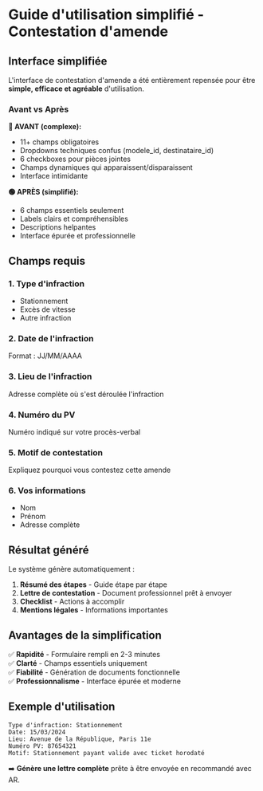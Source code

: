# Guide d'utilisation simplifié - Contestation d'amende

## Interface simplifiée

L'interface de contestation d'amende a été entièrement repensée pour être **simple, efficace et agréable** d'utilisation.

### Avant vs Après

**🔴 AVANT (complexe):**
- 11+ champs obligatoires
- Dropdowns techniques confus (modele_id, destinataire_id)
- 6 checkboxes pour pièces jointes
- Champs dynamiques qui apparaissent/disparaissent
- Interface intimidante

**🟢 APRÈS (simplifié):**
- 6 champs essentiels seulement
- Labels clairs et compréhensibles
- Descriptions helpantes
- Interface épurée et professionnelle

## Champs requis

### 1. Type d'infraction
- Stationnement
- Excès de vitesse  
- Autre infraction

### 2. Date de l'infraction
Format : JJ/MM/AAAA

### 3. Lieu de l'infraction
Adresse complète où s'est déroulée l'infraction

### 4. Numéro du PV
Numéro indiqué sur votre procès-verbal

### 5. Motif de contestation
Expliquez pourquoi vous contestez cette amende

### 6. Vos informations
- Nom
- Prénom
- Adresse complète

## Résultat généré

Le système génère automatiquement :

1. **Résumé des étapes** - Guide étape par étape
2. **Lettre de contestation** - Document professionnel prêt à envoyer
3. **Checklist** - Actions à accomplir
4. **Mentions légales** - Informations importantes

## Avantages de la simplification

✅ **Rapidité** - Formulaire rempli en 2-3 minutes  
✅ **Clarté** - Champs essentiels uniquement  
✅ **Fiabilité** - Génération de documents fonctionnelle  
✅ **Professionnalisme** - Interface épurée et moderne  

## Exemple d'utilisation

```
Type d'infraction: Stationnement
Date: 15/03/2024
Lieu: Avenue de la République, Paris 11e
Numéro PV: 87654321
Motif: Stationnement payant valide avec ticket horodaté
```

➡️ **Génère une lettre complète** prête à être envoyée en recommandé avec AR.